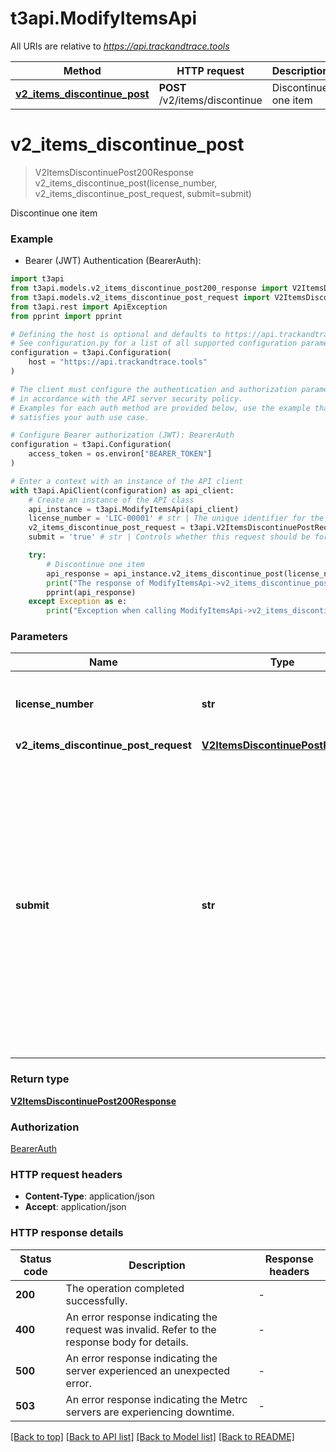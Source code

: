 # t3api.ModifyItemsApi

All URIs are relative to *https://api.trackandtrace.tools*

Method | HTTP request | Description
------------- | ------------- | -------------
[**v2_items_discontinue_post**](ModifyItemsApi.md#v2_items_discontinue_post) | **POST** /v2/items/discontinue | Discontinue one item


# **v2_items_discontinue_post**
> V2ItemsDiscontinuePost200Response v2_items_discontinue_post(license_number, v2_items_discontinue_post_request, submit=submit)

Discontinue one item

### Example

* Bearer (JWT) Authentication (BearerAuth):

```python
import t3api
from t3api.models.v2_items_discontinue_post200_response import V2ItemsDiscontinuePost200Response
from t3api.models.v2_items_discontinue_post_request import V2ItemsDiscontinuePostRequest
from t3api.rest import ApiException
from pprint import pprint

# Defining the host is optional and defaults to https://api.trackandtrace.tools
# See configuration.py for a list of all supported configuration parameters.
configuration = t3api.Configuration(
    host = "https://api.trackandtrace.tools"
)

# The client must configure the authentication and authorization parameters
# in accordance with the API server security policy.
# Examples for each auth method are provided below, use the example that
# satisfies your auth use case.

# Configure Bearer authorization (JWT): BearerAuth
configuration = t3api.Configuration(
    access_token = os.environ["BEARER_TOKEN"]
)

# Enter a context with an instance of the API client
with t3api.ApiClient(configuration) as api_client:
    # Create an instance of the API class
    api_instance = t3api.ModifyItemsApi(api_client)
    license_number = 'LIC-00001' # str | The unique identifier for the license associated with this request.
    v2_items_discontinue_post_request = t3api.V2ItemsDiscontinuePostRequest() # V2ItemsDiscontinuePostRequest | 
    submit = 'true' # str | Controls whether this request should be forwarded to Metrc. - **If present and set to 'true'**: The request will be validated and forwarded to Metrc if validation passes. - **If omitted or set to any value other than 'true'**: The request will only be validated. Examples:   - \"true\": Forward the request to Metrc   - \"false\": Execute a dry run  (optional)

    try:
        # Discontinue one item
        api_response = api_instance.v2_items_discontinue_post(license_number, v2_items_discontinue_post_request, submit=submit)
        print("The response of ModifyItemsApi->v2_items_discontinue_post:\n")
        pprint(api_response)
    except Exception as e:
        print("Exception when calling ModifyItemsApi->v2_items_discontinue_post: %s\n" % e)
```



### Parameters


Name | Type | Description  | Notes
------------- | ------------- | ------------- | -------------
 **license_number** | **str**| The unique identifier for the license associated with this request. | 
 **v2_items_discontinue_post_request** | [**V2ItemsDiscontinuePostRequest**](V2ItemsDiscontinuePostRequest.md)|  | 
 **submit** | **str**| Controls whether this request should be forwarded to Metrc. - **If present and set to &#39;true&#39;**: The request will be validated and forwarded to Metrc if validation passes. - **If omitted or set to any value other than &#39;true&#39;**: The request will only be validated. Examples:   - \&quot;true\&quot;: Forward the request to Metrc   - \&quot;false\&quot;: Execute a dry run  | [optional] 

### Return type

[**V2ItemsDiscontinuePost200Response**](V2ItemsDiscontinuePost200Response.md)

### Authorization

[BearerAuth](../README.md#BearerAuth)

### HTTP request headers

 - **Content-Type**: application/json
 - **Accept**: application/json

### HTTP response details

| Status code | Description | Response headers |
|-------------|-------------|------------------|
**200** | The operation completed successfully.  |  -  |
**400** | An error response indicating the request was invalid. Refer to the response body for details. |  -  |
**500** | An error response indicating the server experienced an unexpected error. |  -  |
**503** | An error response indicating the Metrc servers are experiencing downtime. |  -  |

[[Back to top]](#) [[Back to API list]](../README.md#documentation-for-api-endpoints) [[Back to Model list]](../README.md#documentation-for-models) [[Back to README]](../README.md)

